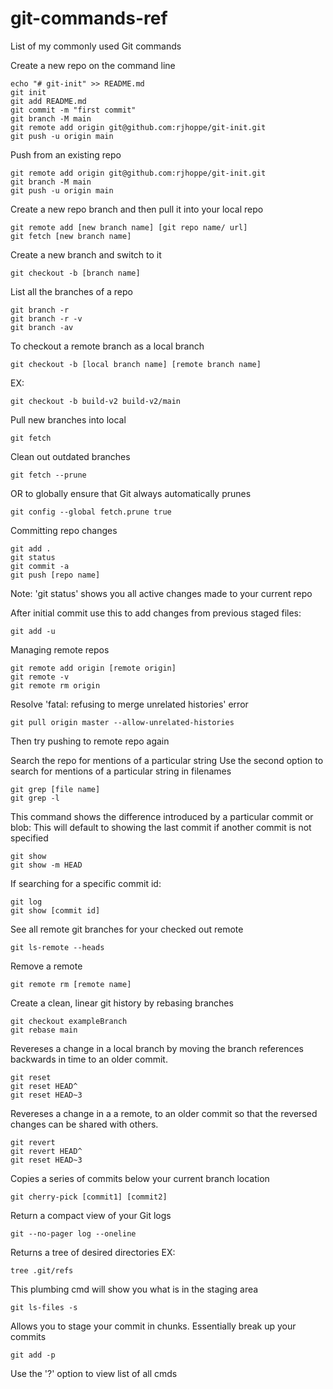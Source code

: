 # git-commands-ref
List of my commonly used Git commands

Create a new repo on the command line
```
echo "# git-init" >> README.md
git init
git add README.md
git commit -m "first commit"
git branch -M main
git remote add origin git@github.com:rjhoppe/git-init.git
git push -u origin main
```

Push from an existing repo
```
git remote add origin git@github.com:rjhoppe/git-init.git
git branch -M main
git push -u origin main
```

Create a new repo branch and then pull it into your local repo
```
git remote add [new branch name] [git repo name/ url]
git fetch [new branch name]
```

Create a new branch and switch to it
```
git checkout -b [branch name]
```

List all the branches of a repo
```
git branch -r
git branch -r -v
git branch -av
```

To checkout a remote branch as a local branch
```
git checkout -b [local branch name] [remote branch name]
```
EX:
```
git checkout -b build-v2 build-v2/main
```

Pull new branches into local
```
git fetch
```

Clean out outdated branches
```
git fetch --prune 
```
OR to globally ensure that Git always automatically prunes
```
git config --global fetch.prune true
```

Committing repo changes
```
git add .
git status
git commit -a
git push [repo name]
```
Note: 'git status' shows you all active changes made to your current repo

After initial commit use this to add changes from previous staged files:
```
git add -u
```

Managing remote repos
```
git remote add origin [remote origin]
git remote -v
git remote rm origin
```

Resolve 'fatal: refusing to merge unrelated histories' error
```
git pull origin master --allow-unrelated-histories
```
Then try pushing to remote repo again


Search the repo for mentions of a particular string
Use the second option to search for mentions of a particular string in filenames
```
git grep [file name]
git grep -l 
```

This command shows the difference introduced by a particular commit or blob:
This will default to showing the last commit if another commit is not specified
```
git show
git show -m HEAD
```

If searching for a specific commit id:
```
git log
git show [commit id]
```

See all remote git branches for your checked out remote
```
git ls-remote --heads
```

Remove a remote
```
git remote rm [remote name]
```

Create a clean, linear git history by rebasing branches
```
git checkout exampleBranch
git rebase main
```

Revereses a change in a local branch by moving the branch references backwards in time to an older commit.
```
git reset
git reset HEAD^
git reset HEAD~3
```

Revereses a change in a a remote, to an older commit so that the reversed changes can be shared with others.
```
git revert
git revert HEAD^
git reset HEAD~3
```

Copies a series of commits below your current branch location
```
git cherry-pick [commit1] [commit2]
```

Return a compact view of your Git logs
```
git --no-pager log --oneline
```

Returns a tree of desired directories
EX:
```
tree .git/refs
```

This plumbing cmd will show you what is in the staging area
```
git ls-files -s
```

Allows you to stage your commit in chunks. Essentially break up your commits
```
git add -p
```
Use the '?' option to view list of all cmds

